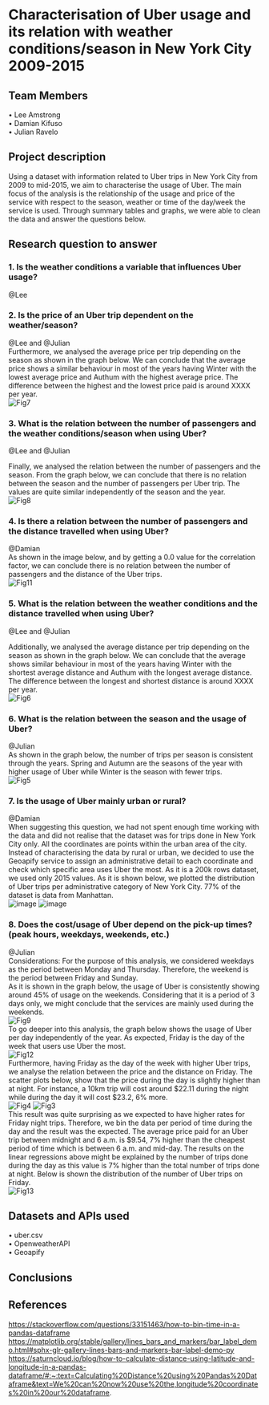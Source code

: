 # Characterisation of Uber usage and its relation with weather conditions/season in New York City 2009-2015  
## Team Members
•	Lee Amstrong  
•	Damian Kifuso  
•	Julian Ravelo
## Project description
Using a dataset with information related to Uber trips in New York City from 2009 to mid-2015, we aim to characterise the usage of Uber. The main focus of the analysis is the relationship of the usage and price of the service with respect to the season, weather or time of the day/week the service is used. Through summary tables and graphs, we were able to clean the data and answer the questions below.  
## Research question to answer  
### 1. Is the weather conditions a variable that influences Uber usage?  
@Lee  
### 2. Is the price of an Uber trip dependent on the weather/season?  
@Lee and @Julian  
Furthermore, we analysed the average price per trip depending on the season as shown in the graph below. We can conclude that the average price shows a similar behaviour in most of the years having Winter with the lowest average price and Authum with the highest average price. The difference between the highest and the lowest price paid is around XXXX per year.  
![Fig7](https://github.com/leedavidarmstrong/project-one/assets/132871396/99d0e291-1fd5-43bc-b259-e017f7f34ecc)
### 3. What is the relation between the number of passengers and the weather conditions/season when using Uber?    
@Lee and @Julian  

Finally, we analysed the relation between the number of passengers and the season. From the graph below, we can conclude that there is no relation between the season and the number of passengers per Uber trip. The values are quite similar independently of the season and the year.  
![Fig8](https://github.com/leedavidarmstrong/project-one/assets/132871396/e25d0868-4da4-4a77-ad9e-62dc0c606221)
### 4. Is there a relation between the number of passengers and the distance travelled when using Uber?   
@Damian  
As shown in the image below, and by getting a 0.0 value for the correlation factor, we can conclude there is no relation between the number of passengers and the distance of the Uber trips.  
![Fig11](https://github.com/leedavidarmstrong/project-one/assets/132871396/66ca5ae4-f147-4e11-9162-57167e848889)  
### 5. What is the relation between the weather conditions and the distance travelled when using Uber?
@Lee and @Julian  

Additionally, we analysed the average distance per trip depending on the season as shown in the graph below. We can conclude that the average shows similar behaviour in most of the years having Winter with the shortest average distance and Authum with the longest average distance. The difference between the longest and shortest distance is around XXXX per year.   
![Fig6](https://github.com/leedavidarmstrong/project-one/assets/132871396/a967c9a6-1c4b-4e4c-afe2-cea04b5ce9c7)   
### 6. What is the relation between the season and the usage of Uber?   
@Julian  
As shown in the graph below, the number of trips per season is consistent through the years. Spring and Autumn are the seasons of the year with higher usage of Uber while Winter is the season with fewer trips.  
![Fig5](https://github.com/leedavidarmstrong/project-one/assets/132871396/e2ad5f17-7c5b-4fee-9c41-96d1b34d2ef2)  
### 7. Is the usage of Uber mainly urban or rural?    
@Damian  
When suggesting this question, we had not spent enough time working with the data and did not realise that the dataset was for trips done in New York City only. All the coordinates are points within the urban area of the city. Instead of characterising the data by rural or urban, we decided to use the Geoapify service to assign an administrative detail to each coordinate and check which specific area uses Uber the most. As it is a 200k rows dataset, we used only 2015 values. 
As it is shown below, we plotted the distribution of Uber trips per administrative category of New York City. 77% of the dataset is data from Manhattan.   
![image](https://github.com/leedavidarmstrong/project-one/assets/132871396/01cbbb36-cac2-49d9-a789-81ba6388809d)
![image](https://github.com/leedavidarmstrong/project-one/assets/132871396/2ea5b6f6-1fe0-4bca-ba65-01ad0abd3f6f)
### 8. Does the cost/usage of Uber depend on the pick-up times? (peak hours, weekdays, weekends, etc.)  
@Julian  
Considerations: For the purpose of this analysis, we considered weekdays as the period between Monday and Thursday. Therefore, the weekend is the period between Friday and Sunday.  
As it is shown in the graph below, the usage of Uber is consistently showing around 45% of usage on the weekends. Considering that it is a period of 3 days only, we might conclude that the services are mainly used during the weekends.  
![Fig9](https://github.com/leedavidarmstrong/project-one/assets/132871396/c9aa0d57-21e6-4708-9daa-3b285d45a5ed)  
To go deeper into this analysis, the graph below shows the usage of Uber per day independently of the year. As expected, Friday is the day of the week that users use Uber the most.  
![Fig12](https://github.com/leedavidarmstrong/project-one/assets/132871396/2b21d5ac-8a0e-4aed-905f-6b8816589323)  
Furthermore, having Friday as the day of the week with higher Uber trips, we analyse the relation between the price and the distance on Friday. The scatter plots below, show that the price during the day is slightly higher than at night. For instance, a 10km trip will cost around $22.11 during the night while during the day it will cost $23.2, 6% more.   
![Fig4](https://github.com/leedavidarmstrong/project-one/assets/132871396/b76bb0fc-291e-419e-9dc2-62c2f17687e9)
![Fig3](https://github.com/leedavidarmstrong/project-one/assets/132871396/85a355f6-a606-4e3e-b5ad-87c47c8325a2)  
This result was quite surprising as we expected to have higher rates for Friday night trips. Therefore, we bin the data per period of time during the day and the result was the expected. The average price paid for an Uber trip between midnight and 6 a.m. is $9.54, 7% higher than the cheapest period of time which is between 6 a.m. and mid-day. The results on the linear regressions above might be explained by the number of trips done during the day as this value is 7% higher than the total number of trips done at night. Below is shown the distribution of the number of Uber trips on Friday.  
![Fig13](https://github.com/leedavidarmstrong/project-one/assets/132871396/88b68a21-897c-4109-aac9-76a853be38d5)  
## Datasets and APIs used
•	uber.csv  
•	OpenweatherAPI  
•	Geoapify  
## Conclusions
## References
https://stackoverflow.com/questions/33151463/how-to-bin-time-in-a-pandas-dataframe
https://matplotlib.org/stable/gallery/lines_bars_and_markers/bar_label_demo.html#sphx-glr-gallery-lines-bars-and-markers-bar-label-demo-py  
https://saturncloud.io/blog/how-to-calculate-distance-using-latitude-and-longitude-in-a-pandas-dataframe/#:~:text=Calculating%20Distance%20using%20Pandas%20Dataframe&text=We%20can%20now%20use%20the,longitude%20coordinates%20in%20our%20dataframe.
